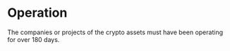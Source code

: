 # Operation

The companies or projects of the crypto assets must have been operating for over 180 days.
